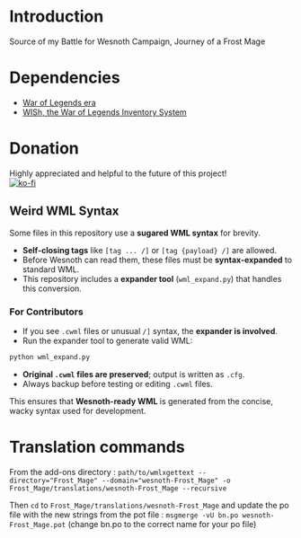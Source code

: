 # Introduction
Source of my Battle for Wesnoth Campaign, Journey of a Frost Mage

# Dependencies
* [War of Legends era](https://github.com/knyghtmare/War_of_Legends)
* [WISh, the War of Legends Inventory System](https://github.com/babaissarkar/WISh)

# Donation
Highly appreciated and helpful to the future of this project!<br/>
[![ko-fi](https://ko-fi.com/img/githubbutton_sm.svg)](https://ko-fi.com/I2I11E85IE)

## Weird WML Syntax

Some files in this repository use a **sugared WML syntax** for brevity.

* **Self-closing tags** like `[tag ... /]` or `[tag {payload} /]` are allowed.
* Before Wesnoth can read them, these files must be **syntax-expanded** to standard WML.
* This repository includes a **expander tool** (`wml_expand.py`) that handles this conversion.

### For Contributors

* If you see `.cwml` files or unusual `/]` syntax, the **expander is involved**.
* Run the expander tool to generate valid WML:

```bash
python wml_expand.py
```

* **Original `.cwml` files are preserved**; output is written as `.cfg`.
* Always backup before testing or editing `.cwml` files.

This ensures that **Wesnoth-ready WML** is generated from the concise, wacky syntax used for development.


# Translation commands
From the add-ons directory :
`path/to/wmlxgettext --directory="Frost_Mage" --domain="wesnoth-Frost_Mage" -o Frost_Mage/translations/wesnoth-Frost_Mage --recursive`

Then `cd` to `Frost_Mage/translations/wesnoth-Frost_Mage` and update the po file with the new strings from the pot file :
`msgmerge -vU bn.po wesnoth-Frost_Mage.pot` (change bn.po to the correct name for your po file)
